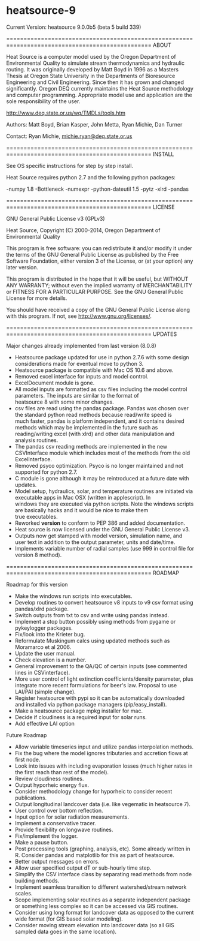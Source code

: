 heatsource-9
============

Current Version: heatsource 9.0.0b5 (beta 5 build 339)

================================================================================================
ABOUT 

Heat Source is a computer model used by the Oregon Department of Environmental Quality to simulate
stream thermodynamics and hydraulic routing. It was originally developed by Matt Boyd in 1996 as a 
Masters Thesis at Oregon State University in the Departments of Bioresource Engineering and Civil Engineering. 
Since then it has grown and changed significantly. Oregon DEQ currently maintains the Heat Source methodology and computer programming. Appropriate model use and application are the sole responsibility of the user.

http://www.deq.state.or.us/wq/TMDLs/tools.htm

Authors: Matt Boyd, Brian Kasper, John Metta, Ryan Michie, Dan Turner

Contact: Ryan Michie, michie.ryan@deq.state.or.us

================================================================================================
INSTALL

See OS specific instructions for step by step install.

Heat Source requires python 2.7 and the following python packages:

-numpy 1.8
-Bottleneck
-numexpr
-python-dateutil 1.5
-pytz
-xlrd
-pandas

================================================================================================
LICENSE

GNU General Public License v3 (GPLv3)

Heat Source, Copyright (C) 2000-2014, Oregon Department of Environmental Quality

This program is free software: you can redistribute it and/or modify
it under the terms of the GNU General Public License as published by
the Free Software Foundation, either version 3 of the License, or
(at your option) any later version.

This program is distributed in the hope that it will be useful,
but WITHOUT ANY WARRANTY; without even the implied warranty of
MERCHANTABILITY or FITNESS FOR A PARTICULAR PURPOSE.  See the
GNU General Public License for more details.

You should have received a copy of the GNU General Public License
along with this program.  If not, see <http://www.gnu.org/licenses/>.

================================================================================================
UPDATES

Major changes already implemented from last version (8.0.8)

- Heatsource package updated for use in python 2.7.6 with some design considerations made for eventual move to python 3.
- Heatsource package is compatible with Mac OS 10.6 and above.
- Removed excel interface for inputs and model control.
- ExcelDocument module is gone.
- All model inputs are formatted as csv files including the model control parameters. The inputs are similar to the format of  
heatsource 8 with some minor changes.
- csv files are read using the pandas package. Pandas was chosen over the standard python read methods because read/write speed is  
much faster, pandas is platform independent, and it contains desired methods which may be implemented in the future such as reading/writing excel (with xlrd) and other data manipulation and analysis routines.
- The pandas csv reading methods are implemented in the new CSVInterface module which includes most of the methods from the old  
ExcelInterface.
- Removed psyco optimization. Psyco is no longer maintained and not supported for python 2.7.
- C module is gone although it may be reintroduced at a future date with updates.
- Model setup, hydraulics, solar, and temperature routines are initiated via executable apps in Mac OSX (written in applescript). In  
windows they are executed via python scripts. Note the windows scripts are basically hacks and it would be nice to make them  
true executables.
- Reworked __version__ to conform to PEP 386 and added documentation.
- Heat source is now licensed under the GNU General Public License v3.
- Outputs now get stamped with model version, simulation name, and user text in addition to the output parameter, units and date/time.
- Implements variable number of radial samples (use 999 in control file for version 8 method).

================================================================================================
ROADMAP

Roadmap for this version
- Make the windows run scripts into executables.
- Develop routines to convert heatsource v8 inputs to v9 csv format using pandas/xlrd package.
- Switch outputs from txt to csv and write using pandas instead.
- Implement a stop button possibly using methods from pygame or pykeylogger packages.
- Fix/look into the Krieter bug.
- Reformulate Muskingum calcs using updated methods such as Moramarco et al 2006.
- Update the user manual.
- Check elevation is a number.
- General improvement to the QA/QC of certain inputs (see commented lines in CSVinterface).
- More user control of light extinction coefficients/density parameter, plus integrate more recent formulations for beer's law. Proposal to use LAI/PAI (simple change).
- Register heatsource with pypi so it can be automatically downloaded and installed via python package managers (pip/easy_install).
- Make a heatsource package mpkg installer for mac.
- Decide if cloudiness is a required input for solar runs.
- Add effective LAI option


Future Roadmap
- Allow variable timeseries input and utilize pandas interpolation methods.
- Fix the bug where the model ignores tributaries and accretion flows at first node.
- Look into issues with including evaporation losses (much higher rates in the first reach than rest of the model).
- Review cloudiness routines.
- Output hyporheic energy flux.
- Consider methodology change for hyporheic to consider recent publications.
- Output longitudinal landcover data (i.e. like vegematic in heatsource 7).
- User control over bottom reflection.
- Input option for solar radiation measurements.
- Implement a conservative tracer.
- Provide flexibility on longwave routines.
- Fix/implement the logger.
- Make a pause button.
- Post processing tools (graphing, analysis, etc). Some already written in R. Consider pandas and matplotlib for this as part of heatsource.
- Better output messages on errors.
- Allow user specified output dT or sub-hourly time step.
- Simplify the CSV interface class by separating read methods from node building methods.
- Implement seamless transition to different watershed/stream network scales.
- Scope implementing solar routines as a separate independent package or something less complex so it can be accessed via GIS routines.
- Consider using long format for landcover data as opposed to the current wide format (for GIS based solar modeling).
- Consider moving stream elevation into landcover data (so all GIS sampled data goes in the same location).
